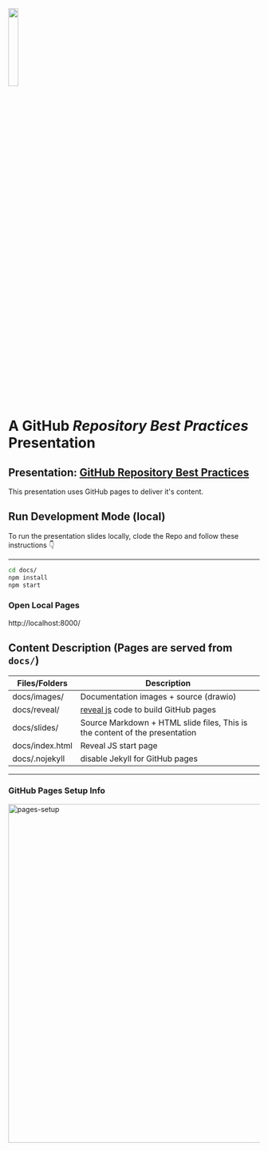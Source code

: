 <img src="https://github.com/jefeish/github-best-practices-demo/assets/863198/e96c07b1-5c3a-41a7-ade9-fff60a662af4" width="20%">

# A GitHub *Repository Best Practices* Presentation

## Presentation: [GitHub Repository Best Practices](https://jefeish.github.io/github-best-practices-demo/)

This presentation uses GitHub pages to deliver it's content.

## Run Development Mode (local)

To run the presentation slides locally, clode the Repo and follow these instructions 👇
 
---

```bash
cd docs/
npm install
npm start
```

### Open Local Pages

http://localhost:8000/

## Content Description (Pages are served from `docs/`)

|Files/Folders|Description|
|---|---|
|docs/images/|Documentation images + source (drawio)|
|docs/reveal/|[reveal js](https://revealjs.com) code to build GitHub pages|
|docs/slides/|Source Markdown + HTML slide files, This is the content of the presentation| 
|docs/index.html|Reveal JS start page|
|docs/.nojekyll| disable Jekyll for GitHub pages|

---

### GitHub Pages Setup Info

<img width="678" alt="pages-setup" src="https://user-images.githubusercontent.com/863198/200977116-2b72f1cb-7499-452e-aa9b-3ca6f934df9f.png">
